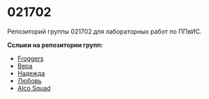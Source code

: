 # 021702

Репозиторий группы 021702 для лабораторных работ по ППвИС.

**Сслыки на репозитории групп:**
- [Froggers](https://github.com/Hopelite/Froggers)
- [Вера]()
- [Надежда]()
- [Любовь](https://github.com/kalenav/Lyubov-)
- [Alco Squad]()
